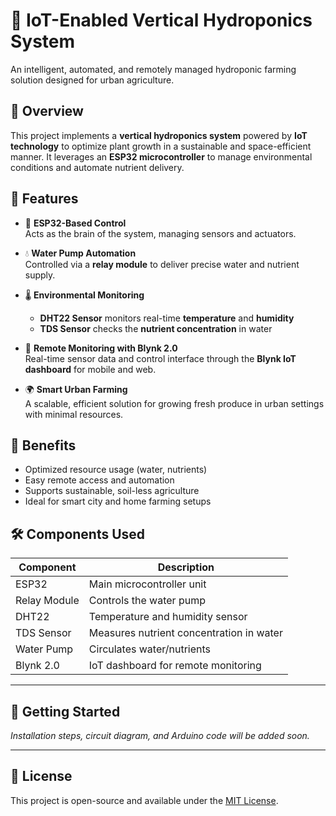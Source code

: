 # 🌱 IoT-Enabled Vertical Hydroponics System

An intelligent, automated, and remotely managed hydroponic farming solution designed for urban agriculture.

## 🔧 Overview

This project implements a **vertical hydroponics system** powered by **IoT technology** to optimize plant growth in a sustainable and space-efficient manner. It leverages an **ESP32 microcontroller** to manage environmental conditions and automate nutrient delivery.

## 🚀 Features

- 📡 **ESP32-Based Control**  
  Acts as the brain of the system, managing sensors and actuators.

- 💧 **Water Pump Automation**  
  Controlled via a **relay module** to deliver precise water and nutrient supply.

- 🌡️ **Environmental Monitoring**  
  - **DHT22 Sensor** monitors real-time **temperature** and **humidity**  
  - **TDS Sensor** checks the **nutrient concentration** in water

- 📲 **Remote Monitoring with Blynk 2.0**  
  Real-time sensor data and control interface through the **Blynk IoT dashboard** for mobile and web.

- 🌍 **Smart Urban Farming**  
  A scalable, efficient solution for growing fresh produce in urban settings with minimal resources.

## 🌿 Benefits

- Optimized resource usage (water, nutrients)  
- Easy remote access and automation  
- Supports sustainable, soil-less agriculture  
- Ideal for smart city and home farming setups

## 🛠️ Components Used

| Component     | Description                              |
|---------------|------------------------------------------|
| ESP32         | Main microcontroller unit                |
| Relay Module  | Controls the water pump                  |
| DHT22         | Temperature and humidity sensor          |
| TDS Sensor    | Measures nutrient concentration in water |
| Water Pump    | Circulates water/nutrients               |
| Blynk 2.0     | IoT dashboard for remote monitoring      |

---

## 📌 Getting Started

_Installation steps, circuit diagram, and Arduino code will be added soon._

---

## 📃 License

This project is open-source and available under the [MIT License](LICENSE).
